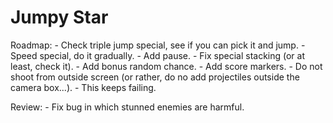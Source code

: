 # Jumpy Star

Roadmap:
	- Check triple jump special, see if you can pick it and jump.
	- Speed special, do it gradually.
	- Add pause.
	- Fix special stacking (or at least, check it).
	- Add bonus random chance.
	- Add score markers.
	- Do not shoot from outside screen (or rather, do no add projectiles outside the camera box...).
		- This keeps failing.

Review:
	- Fix bug in which stunned enemies are harmful.

